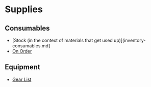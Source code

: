 # Supplies

## Consumables
* [Stock (in the context of materials that get used up)](inventory-consumables.md]
* [On Order](on_order.md)

## Equipment
* [Gear List](inventory-equipment.md)



